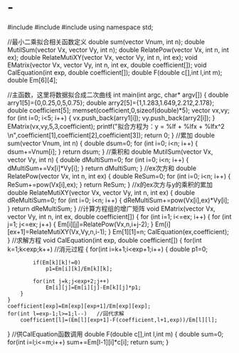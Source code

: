 # -
#include <iostream>
#include <vector>
#include <cmath>
using namespace std;
 
//最小二乘拟合相关函数定义
double sum(vector<double> Vnum, int n);
double MutilSum(vector<double> Vx, vector<double> Vy, int n);
double RelatePow(vector<double> Vx, int n, int ex);
double RelateMutiXY(vector<double> Vx, vector<double> Vy, int n, int ex);
void EMatrix(vector<double> Vx, vector<double> Vy, int n, int ex, double coefficient[]);
void CalEquation(int exp, double coefficient[]);
double F(double c[],int l,int m);
double Em[6][4];
 
//主函数，这里将数据拟合成二次曲线
int main(int argc, char* argv[])
{
	double arry1[5]={0,0.25,0,5,0.75};
	double arry2[5]={1,1.283,1.649,2.212,2.178};
	double coefficient[5];
	memset(coefficient,0,sizeof(double)*5);
	vector<double> vx,vy;
	for (int i=0; i<5; i++)
	{
		vx.push_back(arry1[i]);
		vy.push_back(arry2[i]);
	}
	EMatrix(vx,vy,5,3,coefficient);
	printf("拟合方程为：y = %lf + %lfx + %lfx^2 \n",coefficient[1],coefficient[2],coefficient[3]);
	return 0;
}
//累加
double sum(vector<double> Vnum, int n)
{
	double dsum=0;
	for (int i=0; i<n; i++)
	{
		dsum+=Vnum[i];
	}
	return dsum;
}
//乘积和
double MutilSum(vector<double> Vx, vector<double> Vy, int n)
{
	double dMultiSum=0;
	for (int i=0; i<n; i++)
	{
		dMultiSum+=Vx[i]*Vy[i];
	}
	return dMultiSum;
}
//ex次方和
double RelatePow(vector<double> Vx, int n, int ex)
{
	double ReSum=0;
	for (int i=0; i<n; i++)
	{
		ReSum+=pow(Vx[i],ex);
	}
	return ReSum;
}
//x的ex次方与y的乘积的累加
double RelateMutiXY(vector<double> Vx, vector<double> Vy, int n, int ex)
{
	double dReMultiSum=0;
	for (int i=0; i<n; i++)
	{
		dReMultiSum+=pow(Vx[i],ex)*Vy[i];
	}
	return dReMultiSum;
}
//计算方程组的增广矩阵
void EMatrix(vector<double> Vx, vector<double> Vy, int n, int ex, double coefficient[])
{
	for (int i=1; i<=ex; i++)
	{
		for (int j=1; j<=ex; j++)
		{
			Em[i][j]=RelatePow(Vx,n,i+j-2);
		}
		Em[i][ex+1]=RelateMutiXY(Vx,Vy,n,i-1);
	}
	Em[1][1]=n;
	CalEquation(ex,coefficient);
}
//求解方程
void CalEquation(int exp, double coefficient[])
{
	for(int k=1;k<exp;k++) //消元过程
	{
		for(int i=k+1;i<exp+1;i++)
		{
			double p1=0;
 
			if(Em[k][k]!=0)
				p1=Em[i][k]/Em[k][k];
 
			for(int j=k;j<exp+2;j++) 
				Em[i][j]=Em[i][j]-Em[k][j]*p1;
		}
	}
	coefficient[exp]=Em[exp][exp+1]/Em[exp][exp];
	for(int l=exp-1;l>=1;l--)   //回代求解
		coefficient[l]=(Em[l][exp+1]-F(coefficient,l+1,exp))/Em[l][l];
}
//供CalEquation函数调用
double F(double c[],int l,int m)
{
	double sum=0;
	for(int i=l;i<=m;i++)
		sum+=Em[l-1][i]*c[i];
	return sum; 
}
